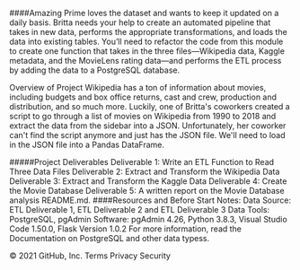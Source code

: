 ####Amazing Prime loves the dataset and wants to keep it updated on a daily basis. Britta needs your help to create an automated pipeline that takes in new data, performs the appropriate transformations, and loads the data into existing tables. You’ll need to refactor the code from this module to create one function that takes in the three files—Wikipedia data, Kaggle metadata, and the MovieLens rating data—and performs the ETL process by adding the data to a PostgreSQL database.

Overview of Project Wikipedia has a ton of information about movies, including budgets and box office returns, cast and crew, production and distribution, and so much more. Luckily, one of Britta's coworkers created a script to go through a list of movies on Wikipedia from 1990 to 2018 and extract the data from the sidebar into a JSON. Unfortunately, her coworker can't find the script anymore and just has the JSON file. We'll need to load in the JSON file into a Pandas DataFrame.

#####Project Deliverables Deliverable 1: Write an ETL Function to Read Three Data Files Deliverable 2: Extract and Transform the Wikipedia Data Deliverable 3: Extract and Transform the Kaggle Data Deliverable 4: Create the Movie Database Deliverable 5: A written report on the Movie Database analysis README.md. ####Resources and Before Start Notes: Data Source: ETL Deliverable 1, ETL Deliverable 2 and ETL Deliverable 3 Data Tools: PostgreSQL, pgAdmin Software: pgAdmin 4.26, Python 3.8.3, Visual Studio Code 1.50.0, Flask Version 1.0.2 For more information, read the Documentation on PostgreSQL and other data typess.

© 2021 GitHub, Inc.
Terms
Privacy
Security
